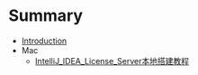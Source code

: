 # Summary

* [Introduction](README.md)
* Mac
    * [IntelliJ_IDEA_License_Server本地搭建教程](Mac/IntelliJ_IDEA_License_Server本地搭建教程.md)

